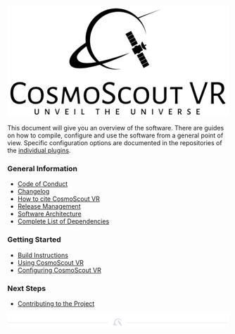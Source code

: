 <p align="center"> 
  <img src ="../resources/logo/large.svg" />
</p>

This document will give you an overview of the software.
There are guides on how to compile, configure and use the software from a general point of view.
Specific configuration options are documented in the repositories of the [individual plugins](../README.md#Plugins-for-CosmoScout-VR).

### General Information
* [Code of Conduct](code_of_conduct.md)
* [Changelog](changelog.md)
* [How to cite CosmoScout VR](citation.md)
* [Release Management](release-management.md)
* [Software Architecture](architecture.md)
* [Complete List of Dependencies](dependencies.md)

### Getting Started
* [Build Instructions](install.md)
* [Using CosmoScout VR](using.md)
* [Configuring CosmoScout VR](configuring.md)

### Next Steps
* [Contributing to the Project](contributing.md)

<p align="center"><img src ="img/hr.svg"/></p>